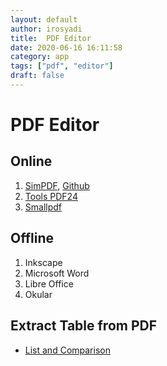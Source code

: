 ```yaml
---
layout: default
author: irosyadi
title:  PDF Editor
date: 2020-06-16 16:11:58
category: app
tags: ["pdf", "editor"]
draft: false
---
```


# PDF Editor

## Online
1. [SimPDF](https://simpdf.com/), [Github](https://github.com/shashanoid/Simpdf)
2. [Tools PDF24](https://tools.pdf24.org/en/)
3. [Smallpdf](https://smallpdf.com/)

## Offline
1. Inkscape
2. Microsoft Word
3. Libre Office
4. Okular

## Extract Table from PDF
- [List and Comparison](https://github.com/camelot-dev/camelot/wiki/Comparison-with-other-PDF-Table-Extraction-libraries-and-tools#pdfplumber)
